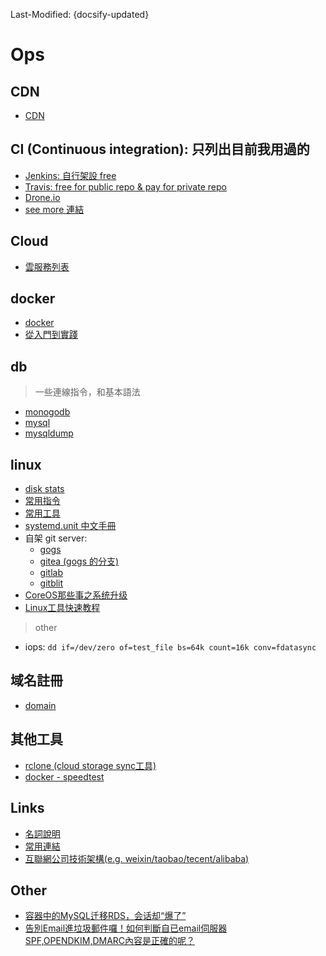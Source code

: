 Last-Modified: {docsify-updated}

# Ops

## CDN

- [CDN](/ops/cdn/README.md)

## CI (Continuous integration): 只列出目前我用過的

- [Jenkins: 自行架設 free](/ops/ci/jenkins.md)
- [Travis: free for public repo & pay for private repo](/ops/ci/travis.md)
- [Drone.io](https://drone.io/)
- [see more 連結](https://ithelp.ithome.com.tw/articles/10187137)

## Cloud

- [雲服務列表](/ops/cloud/README.md)

## docker

- [docker](/ops/docker/README.md#docker)
- [從入門到實踐](https://yeasy.gitbooks.io/docker_practice/)

## db

> 一些連線指令，和基本語法

- [monogodb](/dba/mongodb.md)
- [mysql](/dba/mysql.md)
- [mysqldump](/dba/mysql.md#mysqldump)

## linux

- [disk stats](/ops/linux/proc-diskstats.md)
- [常用指令](/ops/linux/command.md)
- [常用工具](/ops/linux/tool/README.md)
- [systemd.unit 中文手冊](http://www.jinbuguo.com/systemd/systemd.unit.html)
- 自架 git server:
  - [gogs](https://github.com/gogits/gogs)
  - [gitea (gogs 的分支)](https://github.com/go-gitea/gitea)
  - [gitlab](https://about.gitlab.com/)
  - [gitblit](http://gitblit.com/)
- [CoreOS那些事之系统升级](https://linux.cn/article-5262-1.html)
- [Linux工具快速教程](https://linuxtools-rst.readthedocs.io/zh_CN/latest/index.html)

> other

- iops: `dd if=/dev/zero of=test_file bs=64k count=16k conv=fdatasync`

## 域名註冊

- [domain](/ops/domain/README.md#domain)

## 其他工具

- [rclone (cloud storage sync工具)](https://rclone.org/docs/#fast-list)
- [docker - speedtest](https://hub.docker.com/r/tianon/speedtest/)

## Links

- [名詞說明](/ops/名詞說明.md)
- [常用連結](/ops/常用連結.md)
- [互聯網公司技術架構(e.g. weixin/taobao/tecent/alibaba)](https://github.com/davideuler/architecture.of.internet-product)

## Other

- [容器中的MySQL迁移RDS，会话却“爆了”](https://mp.weixin.qq.com/s/mMPRQ55VVsJeb_z1ZOaIQg)
- [告別Email進垃圾郵件囉！如何判斷自已email伺服器SPF,OPENDKIM,DMARC內容是正確的呢？](https://jackteacher.cc/2734/%E5%91%8A%E5%88%A5email%E9%80%B2%E5%9E%83%E5%9C%BE%E9%83%B5%E4%BB%B6%E5%9B%89%EF%BC%81%E5%A6%82%E4%BD%95%E5%88%A4%E6%96%B7%E8%87%AA%E5%B7%B2email%E4%BC%BA%E6%9C%8D%E5%99%A8spfdkimdmarc%E5%85%A7/)
